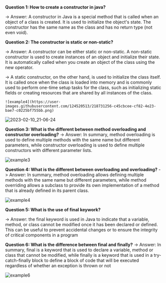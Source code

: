 **Question 1: How to create a constructor in java?**

-> Answer:  A constructor in Java is a special method that is called when an object of a class is created.
    It is used to initialize the object's state.
    The constructor has the same name as the class and has no return type (not even void).

**Question 2: The constructor is static or non-static?**
 
 -> Answer: A constructor can be either static or non-static.
    A non-static constructor is used to create instances of an object and initialize their state.
    It is automatically called when you create an object of the class using the new operator.

 -> A static constructor, on the other hand, is used to initialize the class itself.
    It is called once when the class is loaded into memory and is commonly used to perform one-time setup tasks for the class,
    such as initializing static fields or creating resources that are shared by all instances of the class.
    
    ![example4](https://user-images.githubusercontent.com/124520513/218731256-c45cbcee-cf82-4e23-bae7-c0225bf755bb.png)


![2023-02-10_21-06-24](https://user-images.githubusercontent.com/124520513/218487881-81059375-4c85-4a0c-a302-8c4023e8c987.png)

    
 **Question 3: What is the different between method overloading and constructor overloading?**
  -> Answer: In summary, method overloading is used to define multiple methods with the same name but different parameters, while constructor overloading is used to define multiple constructors with different parameter lists.


![example3](https://user-images.githubusercontent.com/124520513/218729273-d68067bc-0ea6-4c31-9db8-1e1345aba193.png)

 **Question 4: What is the different between overloading and overloading?**
 -> Answer: In summary, method overloading allows defining multiple methods with the same name but different parameters, while method overriding allows a subclass to provide its own implementation of a method that is already defined in its parent class.
 
 ![example4](https://user-images.githubusercontent.com/124520513/218731615-3ac217a2-1372-4279-8c13-4ce8f216c6d4.png)
 
  **Question 5: What is the use of final keywork?**

-> Answer:  the final keyword is used in Java to indicate that a variable, method, or class cannot be modified once it has been declared or defined. This can be useful to prevent accidental changes or to ensure the integrity of critical components in a program
 
  **Question 6: What is the difference between final and finally?**
 -> Answer: In summary, final is a keyword that is used to declare a variable, method or class that cannot be modified, while finally is a keyword that is used in a try-catch-finally block to define a block of code that will be executed regardless of whether an exception is thrown or not
 
 ![example6](https://user-images.githubusercontent.com/124520513/218734448-0757dfb7-30d2-4ce7-9e2d-36225c867fcc.png)

 
 
  
